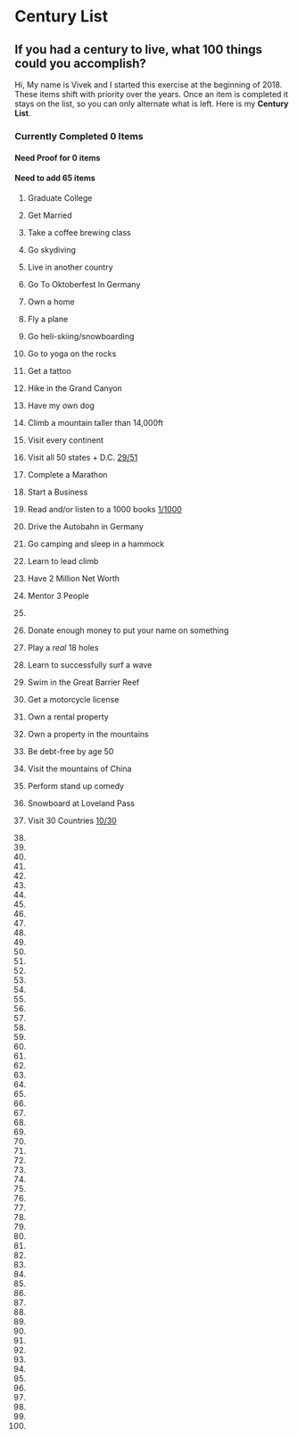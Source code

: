 # Century List
## If you had a century to live, what 100 things could you accomplish?

Hi,
My name is Vivek and I started this exercise at the beginning of 2018. These items shift with priority over the years. Once an item is completed it stays on the list, so you can only alternate what is left. Here is my **Century List**.


### Currently Completed **0** Items
#### Need Proof for **0** items
#### Need to add **65** items


1. Graduate College

2. Get Married

3. Take a coffee brewing class

4. Go skydiving

5. Live in another country

6. Go To Oktoberfest In Germany

7. Own a home

8. Fly a plane

9. Go heli-skiing/snowboarding

10. Go to yoga on the rocks

11. Get a tattoo

12. Hike in the Grand Canyon

13. Have my own dog

14. Climb a mountain taller than 14,000ft

15. Visit every continent

16. Visit all 50 states + D.C. [29/51](../master/states.md)

17. Complete a Marathon

18. Start a Business

19. Read and/or listen to a 1000 books [1/1000](../master/books.md)

20. Drive the Autobahn in Germany

21. Go camping and sleep in a hammock

22. Learn to lead climb

23. Have 2 Million Net Worth

24. Mentor 3 People

25.

26. Donate enough money to put your name on something

27. Play a *real* 18 holes

28. Learn to successfully surf a wave

29. Swim in the Great Barrier Reef

30. Get a motorcycle license

31. Own a rental property

32. Own a property in the mountains

33. Be debt-free by age 50

34. Visit the mountains of China

35. Perform stand up comedy

36. Snowboard at Loveland Pass

37. Visit 30 Countries [10/30](../master/countries.md)

38.
39.
40.
41.
42.
43.
44.
45.
46.
47.
48.
49.
50.
51.
52.
53.
54.
55.   
56.   
57.   
58.
59.   
60.   
61.   
62.   
63.   
64.
65.   
66.  
67.
68.   
69.   
70.    
71.   
72.   
73.   
74.   
75.   
76.   
77.   
78.   
79.   
80.   
81.   
82.   
83.   
84.   
85.   
86.   
87.  
88.   
89.   
90.   
91.   
92.   
93.
94.
95.
96.
97.
98.
99.
100.

